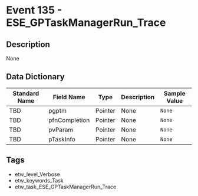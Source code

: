 # Event 135 - ESE_GPTaskManagerRun_Trace

## Description
None

## Data Dictionary
|Standard Name|Field Name|Type|Description|Sample Value|
|---|---|---|---|---|
|TBD|pgptm|Pointer|None|`None`|
|TBD|pfnCompletion|Pointer|None|`None`|
|TBD|pvParam|Pointer|None|`None`|
|TBD|pTaskInfo|Pointer|None|`None`|

## Tags
* etw_level_Verbose
* etw_keywords_Task
* etw_task_ESE_GPTaskManagerRun_Trace